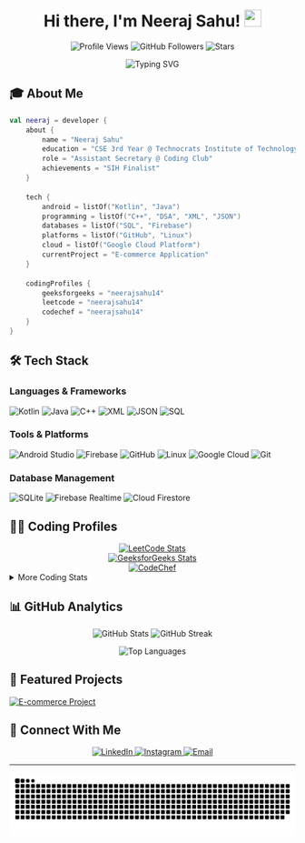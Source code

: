 <h1 align="center">Hi there, I'm Neeraj Sahu! <img src="https://raw.githubusercontent.com/MartinHeinz/MartinHeinz/master/wave.gif" width="30px" height="30px"></h1>

<p align="center">
  <img src="https://komarev.com/ghpvc/?username=neerajsahu14&style=for-the-badge&color=blue" alt="Profile Views"/>
  <img src="https://img.shields.io/github/followers/neerajsahu14?style=for-the-badge&color=green" alt="GitHub Followers"/>
  <img src="https://img.shields.io/github/stars/neerajsahu14?style=for-the-badge&color=yellow" alt="Stars"/>
</p>

<div align="center">
  <img src="https://readme-typing-svg.herokuapp.com?font=Fira+Code&pause=1000&color=2C97EB&center=true&vCenter=true&width=435&lines=Computer+Science+Student;Android+Developer;DSA+Specialist;Cloud+Computing+Enthusiast" alt="Typing SVG"/>
</div>

<h2>🎓 About Me</h2>

```kotlin
val neeraj = developer {
    about {
        name = "Neeraj Sahu"
        education = "CSE 3rd Year @ Technocrats Institute of Technology"
        role = "Assistant Secretary @ Coding Club"
        achievements = "SIH Finalist"
    }
    
    tech {
        android = listOf("Kotlin", "Java")
        programming = listOf("C++", "DSA", "XML", "JSON")
        databases = listOf("SQL", "Firebase")
        platforms = listOf("GitHub", "Linux")
        cloud = listOf("Google Cloud Platform")
        currentProject = "E-commerce Application"
    }
    
    codingProfiles {
        geeksforgeeks = "neerajsahu14"
        leetcode = "neerajsahu14"
        codechef = "neerajsahu14"
    }
}
```

<h2>🛠️ Tech Stack</h2>

<h3>Languages & Frameworks</h3>
<p align="left">
  <img src="https://img.shields.io/badge/Kotlin-7F52FF?style=for-the-badge&logo=kotlin&logoColor=white" alt="Kotlin"/>
  <img src="https://img.shields.io/badge/Java-ED8B00?style=for-the-badge&logo=openjdk&logoColor=white" alt="Java"/>
  <img src="https://img.shields.io/badge/C++-00599C?style=for-the-badge&logo=cplusplus&logoColor=white" alt="C++"/>
  <img src="https://img.shields.io/badge/XML-005C83?style=for-the-badge&logo=xml&logoColor=white" alt="XML"/>
  <img src="https://img.shields.io/badge/JSON-000000?style=for-the-badge&logo=json&logoColor=white" alt="JSON"/>
  <img src="https://img.shields.io/badge/SQL-4479A1?style=for-the-badge&logo=mysql&logoColor=white" alt="SQL"/>
</p>

<h3>Tools & Platforms</h3>
<p align="left">
  <img src="https://img.shields.io/badge/Android_Studio-3DDC84?style=for-the-badge&logo=android-studio&logoColor=white" alt="Android Studio"/>
  <img src="https://img.shields.io/badge/Firebase-FFCA28?style=for-the-badge&logo=firebase&logoColor=black" alt="Firebase"/>
  <img src="https://img.shields.io/badge/GitHub-181717?style=for-the-badge&logo=github&logoColor=white" alt="GitHub"/>
  <img src="https://img.shields.io/badge/Linux-FCC624?style=for-the-badge&logo=linux&logoColor=black" alt="Linux"/>
  <img src="https://img.shields.io/badge/Google_Cloud-4285F4?style=for-the-badge&logo=google-cloud&logoColor=white" alt="Google Cloud"/>
  <img src="https://img.shields.io/badge/Git-F05032?style=for-the-badge&logo=git&logoColor=white" alt="Git"/>
</p>

<h3>Database Management</h3>
<p align="left">
  <img src="https://img.shields.io/badge/SQLite-003B57?style=for-the-badge&logo=sqlite&logoColor=white" alt="SQLite"/>
  <img src="https://img.shields.io/badge/Firebase_Realtime-FF8A65?style=for-the-badge&logo=firebase&logoColor=white" alt="Firebase Realtime"/>
  <img src="https://img.shields.io/badge/Cloud_Firestore-FF8A65?style=for-the-badge&logo=firebase&logoColor=white" alt="Cloud Firestore"/>
</p>

<h2>👨‍💻 Coding Profiles</h2>

<div align="center">
  <a href="https://leetcode.com/neerajsahu14/">
    <img src="https://leetcard.jacoblin.cool/neerajsahu14?theme=dark&font=Adamina" alt="LeetCode Stats"/>
  </a>
</div>

<div align="center">
  <a href="https://auth.geeksforgeeks.org/user/ns922ahwq">
    <img src="https://geeks-for-geeks-stats-api-napiyo.vercel.app/?userName=ns922ahwq" alt="GeeksforGeeks Stats"/>
  </a>
</div>

<div align="center">
  <a href="https://www.codechef.com/users/neerajsahu_1404">
    <img src="https://img.shields.io/badge/CodeChef-5B4638?style=for-the-badge&logo=codechef&logoColor=white" alt="CodeChef"/>
  </a>
</div>

<details>
<summary>More Coding Stats</summary>
<br>

#### LeetCode Stats
- 🏆 Contest Rating: [Link](https://leetcode.com/neerajsahu14/)
- ⭐ Total Problems Solved
- 🎯 Ranking

#### GeeksforGeeks Stats
- 🏅 Institute Rank
- 💻 Total Problems Solved
- 📊 Coding Score

#### CodeChef Stats
- ⚡ Current Rating
- 🌟 Highest Rating
- 🎮 Contests Participated

</details>

<h2>📊 GitHub Analytics</h2>

<p align="center">
  <img width="48%" src="https://github-readme-stats.vercel.app/api?username=neerajsahu14&show_icons=true&theme=tokyonight" alt="GitHub Stats"/>
  <img width="48%" src="https://github-readme-streak-stats.herokuapp.com/?user=neerajsahu14&theme=tokyonight" alt="GitHub Streak"/>
</p>

<p align="center">
  <img width="40%" src="https://github-readme-stats.vercel.app/api/top-langs/?username=neerajsahu14&layout=compact&theme=tokyonight" alt="Top Languages"/>
</p>

<h2>🌟 Featured Projects</h2>

<p align="left">
  <a href="https://github.com/neerajsahu14/e-commerce">
    <img width="48%" src="https://github-readme-stats.vercel.app/api/pin/?username=neerajsahu14&repo=e-commerce&theme=tokyonight" alt="E-commerce Project"/>
  </a>
</p>

<h2>🤝 Connect With Me</h2>

<p align="center">
  <a href="https://www.linkedin.com/in/neerajsahu14/">
    <img src="https://img.shields.io/badge/LinkedIn-0077B5?style=for-the-badge&logo=linkedin&logoColor=white" alt="LinkedIn"/>
  </a>
  <a href="https://instagram.com/neerajsahu14">
    <img src="https://img.shields.io/badge/Instagram-E4405F?style=for-the-badge&logo=instagram&logoColor=white" alt="Instagram"/>
  </a>
  <a href="mailto:ns9229900@gmail.com">
    <img src="https://img.shields.io/badge/Gmail-D14836?style=for-the-badge&logo=gmail&logoColor=white" alt="Email"/>
  </a>
</p>

---

<p align="center">
  <img src="https://raw.githubusercontent.com/platane/snk/output/github-contribution-grid-snake.svg" alt="Snake animation"/>
</p>